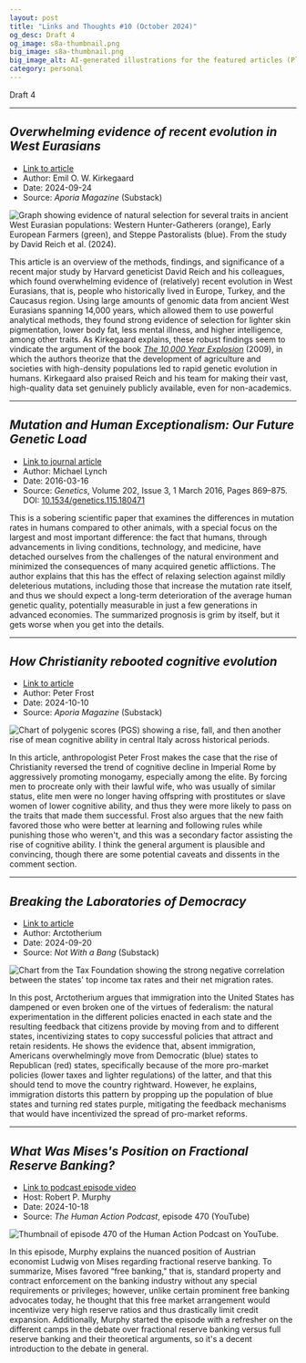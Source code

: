 ```yaml
---
layout: post
title: "Links and Thoughts #10 (October 2024)"
og_desc: Draft 4
og_image: s8a-thumbnail.png
big_image: s8a-thumbnail.png
big_image_alt: AI-generated illustrations for the featured articles (Playground v2.5).
category: personal
---
```


Draft 4

---

## _Overwhelming evidence of recent evolution in West Eurasians_

- [Link to article](https://www.aporiamagazine.com/p/overwhelming-evidence-of-recent-evolution)
- Author: Emil O. W. Kirkegaard
- Date: 2024-09-24
- Source: _Aporia Magazine_ (Substack)

<img class="w-100" src="https://substackcdn.com/image/fetch/f_auto,q_auto:good,fl_progressive:steep/https%3A%2F%2Fsubstack-post-media.s3.amazonaws.com%2Fpublic%2Fimages%2F8a916b4d-cb84-4787-a084-31c51789514d_1452x1086.png" alt="Graph showing evidence of natural selection for several traits in ancient West Eurasian populations: Western Hunter-Gatherers (orange), Early European Farmers (green), and Steppe Pastoralists (blue). From the study by David Reich et al. (2024)."/>

This article is an overview of the methods, findings, and significance of a recent major study by Harvard geneticist David Reich and his colleagues, which found overwhelming evidence of (relatively) recent evolution in West Eurasians, that is, people who historically lived in Europe, Turkey, and the Caucasus region. Using large amounts of genomic data from ancient West Eurasians spanning 14,000 years, which allowed them to use powerful analytical methods, they found strong evidence of selection for lighter skin pigmentation, lower body fat, less mental illness, and higher intelligence, among other traits. As Kirkegaard explains, these robust findings seem to vindicate the argument of the book [_The 10,000 Year Explosion_](https://a.co/d/6vWhwSk) (2009), in which the authors theorize that the development of agriculture and societies with high-density populations led to rapid genetic evolution in humans. Kirkegaard also praised Reich and his team for making their vast, high-quality data set genuinely publicly available, even for non-academics.

---

## _Mutation and Human Exceptionalism: Our Future Genetic Load_

- [Link to journal article](https://academic.oup.com/genetics/article/202/3/869/5930150)
- Author: Michael Lynch
- Date: 2016-03-16
- Source: _Genetics_, Volume 202, Issue 3, 1 March 2016, Pages 869–875. DOI: [10.1534/genetics.115.180471](https://doi.org/10.1534/genetics.115.180471)


This is a sobering scientific paper that examines the differences in mutation rates in humans compared to other animals, with a special focus on the largest and most important difference: the fact that humans, through advancements in living conditions, technology, and medicine, have detached ourselves from the challenges of the natural environment and minimized the consequences of many acquired genetic afflictions. The author explains that this has the effect of relaxing selection against mildly deleterious mutations, including those that increase the mutation rate itself, and thus we should expect a long-term deterioration of the average human genetic quality, potentially measurable in just a few generations in advanced economies. The summarized prognosis is grim by itself, but it gets worse when you get into the details.

---

## _How Christianity rebooted cognitive evolution_

- [Link to article](https://www.aporiamagazine.com/p/how-christianity-rebooted-cognitive)
- Author: Peter Frost
- Date: 2024-10-10
- Source: _Aporia Magazine_ (Substack)

<img class="w-100" src="https://substackcdn.com/image/fetch/f_auto,q_auto:good,fl_progressive:steep/https%3A%2F%2Fsubstack-post-media.s3.amazonaws.com%2Fpublic%2Fimages%2F9245b496-4ffa-4303-9461-d9ab61c44d73_1544x1103.png" alt="Chart of polygenic scores (PGS) showing a rise, fall, and then another rise of mean cognitive ability in central Italy across historical periods."/>

In this article, anthropologist Peter Frost makes the case that the rise of Christianity reversed the trend of cognitive decline in Imperial Rome by aggressively promoting monogamy, especially among the elite. By forcing men to procreate only with their lawful wife, who was usually of similar status, elite men were no longer having offspring with prostitutes or slave women of lower cognitive ability, and thus they were more likely to pass on the traits that made them successful. Frost also argues that the new faith favored those who were better at learning and following rules while punishing those who weren't, and this was a secondary factor assisting the rise of cognitive ability. I think the general argument is plausible and convincing, though there are some potential caveats and dissents in the comment section.

---

## _Breaking the Laboratories of Democracy_

- [Link to article](https://arctotherium.substack.com/p/breaking-the-laboratories-of-democracy)
- Author: Arctotherium
- Date: 2024-09-20
- Source: _Not With a Bang_ (Substack)

<img class="w-100" src="https://substackcdn.com/image/fetch/f_auto,q_auto:good,fl_progressive:steep/https%3A%2F%2Fsubstack-post-media.s3.amazonaws.com%2Fpublic%2Fimages%2F0fa807c7-1468-403f-87aa-83f93eb754d2_1220x1062.png" alt="Chart from the Tax Foundation showing the strong negative correlation between the states' top income tax rates and their net migration rates."/>

In this post, Arctotherium argues that immigration into the United States has dampened or even broken one of the virtues of federalism: the natural experimentation in the different policies enacted in each state and the resulting feedback that citizens provide by moving from and to different states, incentivizing states to copy successful policies that attract and retain residents. He shows the evidence that, absent immigration, Americans overwhelmingly move from Democratic (blue) states to Republican (red) states, specifically because of the more pro-market policies (lower taxes and lighter regulations) of the latter, and that this should tend to move the country rightward. However, he explains, immigration distorts this pattern by propping up the population of blue states and turning red states purple, mitigating the feedback mechanisms that would have incentivized the spread of pro-market reforms.

---

## _What Was Mises's Position on Fractional Reserve Banking?_

- [Link to podcast episode video](https://www.youtube.com/watch?v=sf0bYDo5RWs)
- Host: Robert P. Murphy
- Date: 2024-10-18
- Source: _The Human Action Podcast_, episode 470 (YouTube)

<img class="w-100" src="https://i.ytimg.com/vi/sf0bYDo5RWs/maxresdefault.jpg" alt="Thumbnail of episode 470 of the Human Action Podcast on YouTube."/>

In this episode, Murphy explains the nuanced position of Austrian economist Ludwig von Mises regarding fractional reserve banking. To summarize, Mises favored “free banking," that is, standard property and contract enforcement on the banking industry without any special requirements or privileges; however, unlike certain prominent free banking advocates today, he thought that this free market arrangement would incentivize very high reserve ratios and thus drastically limit credit expansion. Additionally, Murphy started the episode with a refresher on the different camps in the debate over fractional reserve banking versus full reserve banking and their theoretical arguments, so it's a decent introduction to the debate in general.
